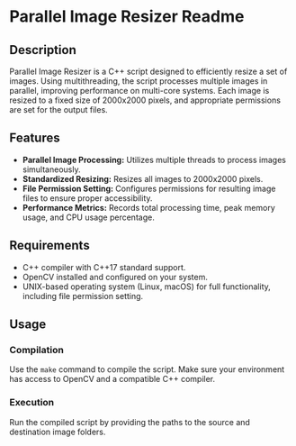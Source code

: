 # Parallel Image Resizer Readme

## Description
Parallel Image Resizer is a C++ script designed to efficiently resize a set of images. Using multithreading, the script processes multiple images in parallel, improving performance on multi-core systems. Each image is resized to a fixed size of 2000x2000 pixels, and appropriate permissions are set for the output files.

## Features
- **Parallel Image Processing:** Utilizes multiple threads to process images simultaneously.
- **Standardized Resizing:** Resizes all images to 2000x2000 pixels.
- **File Permission Setting:** Configures permissions for resulting image files to ensure proper accessibility.
- **Performance Metrics:** Records total processing time, peak memory usage, and CPU usage percentage.

## Requirements
- C++ compiler with C++17 standard support.
- OpenCV installed and configured on your system.
- UNIX-based operating system (Linux, macOS) for full functionality, including file permission setting.

## Usage
### Compilation
Use the `make` command to compile the script. Make sure your environment has access to OpenCV and a compatible C++ compiler.

### Execution
Run the compiled script by providing the paths to the source and destination image folders.

